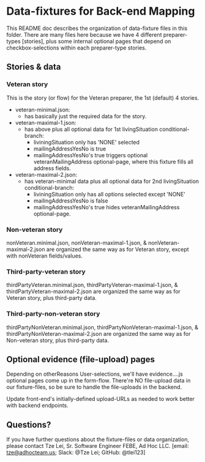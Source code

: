 # Data-fixtures for Back-end Mapping

This README doc describes the organization of data-fixture files in this folder. There are many files here because we have 4 different preparer-types [stories], plus some internal optional pages that depend on checkbox-selections within each preparer-type stories.

## Stories & data

### Veteran story

This is the story (or flow) for the Veteran preparer, the 1st (default) 4 stories.

- veteran-minimal.json:
  - has basically just the required data for the story.
- veteran-maximal-1.json:
  - has above plus all optional data for 1st livingSituation conditional-branch:
    - liviningSituation only has 'NONE' selected
    - mailingAddressYesNo is true
    - mailingAddressYesNo's true triggers optional veteranMailingAddress optional-page, where this fixture fills all address fields.
- veteran-maximal-2.json:
  - has veteran-minimal data plus all optional data for 2nd livingSituation conditional-branch:
    - liviningSituation only has all options selected except 'NONE'
    - mailingAddressYesNo is false
    - mailingAddressYesNo's true hides veteranMailingAddress optional-page.

### Non-veteran story

nonVeteran.minimal.json, nonVeteran-maximal-1.json, & nonVeteran-maximal-2.json are organized the same way as for Veteran story, except with nonVeteran fields/values.

### Third-party-veteran story

thirdPartyVeteran.minimal.json, thirdPartyVeteran-maximal-1.json, & thirdPartyVeteran-maximal-2.json are organized the same way as for Veteran story, plus third-party data.

### Third-party-non-veteran story

thirdPartyNonVeteran.minimal.json, thirdPartyNonVeteran-maximal-1.json, & thirdPartyNonVeteran-maximal-2.json are organized the same way as for Non-veteran story, plus third-party data.

## Optional evidence (file-upload) pages

Depending on otherReasons User-selections, we'll have evidence....js optional pages come up in the form-flow. There're NO file-upload data in our fixture-files, so be sure to handle the file-uploads in the backend.

Update front-end's initially-defined upload-URLs as needed to work better with backend endpoints.

## Questions?

If you have further questions about the fixture-files or data organization, please contact Tze Lei, Sr. Software Engineer FEBE, Ad Hoc LLC.
[email: tze@adhocteam.us; Slack: @Tze Lei; GitHub: @tlei123]
